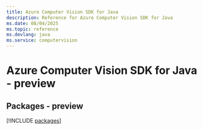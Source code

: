 ```yaml
---
title: Azure Computer Vision SDK for Java
description: Reference for Azure Computer Vision SDK for Java
ms.date: 08/04/2025
ms.topic: reference
ms.devlang: java
ms.service: computervision
---
```

# Azure Computer Vision SDK for Java - preview
## Packages - preview
[!INCLUDE [packages](computer-vision-index.md)]